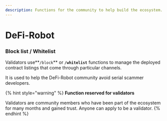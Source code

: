 ```yaml
---
description: Functions for the community to help build the ecosystem.
---
```


# DeFi-Robot

### Block list / Whitelist

Validators use**`/block`** or **`/whitelist`** functions to manage the deployed contract listings that come through particular channels.

It is used to help the DeFi-Robot community avoid serial scammer developers.

{% hint style="warning" %}
**Function reserved for validators**

Validators are community members who have been part of the ecosystem for many months and gained trust. Anyone can apply to be a validator.
{% endhint %}
